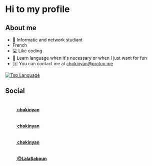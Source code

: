 # Hi  to my profile

## About me

* 📕 Informatic and network studiant
* French
* 💻 Like coding
* 🧠 Learn language when it's necessary or when I just want for fun
* ✉️ You can contact me at [chokinyan@proton.me](mailto:chokinyan@proton.me)

[![Top Language](https://github-readme-stats.vercel.app/api/top-langs/?username=chokinyan&langs_count=5&title_color=ba483c&text_color=ffffff&icon_color=0891b2&bg_color=1c1917&hide_border=false&locale=en&custom_title=Top%20%Languages)](https://github.com/chokinyan?tab=repositories)

## Social

<strong align="left" style="width=35;height=35"><a href="https://www.github.com/chokinyan" target="_blank" rel="noreferrer"><svg src="https://raw.githubusercontent.com/danielcranney/readme-generator/main/public/icons/socials/github.svg" width="35" height="35" /> chokinyan</a></strong>

<strong align="left"><a href="https://discord.com/users/489650864441524232" target="_blank" rel="noreferrer"><svg src="https://raw.githubusercontent.com/danielcranney/readme-generator/main/public/icons/socials/discord.svg" width="35" height="35"/> chokinyan</strong>

<strong align="left" ><a href="https://stackoverflow.com/users/20725436/chokinyan" target="_blank" rel="noreferrer"><svg src="https://raw.githubusercontent.com/danielcranney/readme-generator/main/public/icons/socials/stackoverflow.svg" width="35" height="35" /> chokinyan</a></strong>

<strong align="left"><a href="https://twitter.com/LalaSaboun" target="_blank" rel="noreferrer"><svg src="https://raw.githubusercontent.com/danielcranney/readme-generator/main/public/icons/socials/twitter.svg" width="35" height="35" /> @LalaSaboun</a></strong>

